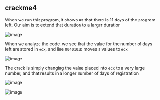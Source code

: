 crackme4
---

When we run this program, it shows us that there is 11 days of the program left. Our aim is to extend that duration to a larger duration

![image](https://user-images.githubusercontent.com/7328587/119656463-4ee81280-be5d-11eb-9658-c98fe0ad474f.png)

When we analyze the code, we see that the value for the number of days left are stored in `ecx`, and line `0040103D` moves a values to `ecx`

![image](https://user-images.githubusercontent.com/7328587/119656633-7d65ed80-be5d-11eb-85e1-b2d20c976120.png)

The crack is simply changing the value placed into `ecx` to a very large number, and that results in a longer number of days of registration

![image](https://user-images.githubusercontent.com/7328587/119656851-c322b600-be5d-11eb-99a5-342cdfb468e5.png)

![image](https://user-images.githubusercontent.com/7328587/119656883-cf0e7800-be5d-11eb-8240-45e249d1f07b.png)
